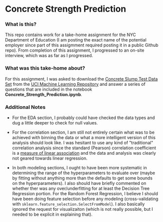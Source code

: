 # Concrete Strength Prediction

### What is this?

This repo contains work for a take-home assignment for the NYC Department of Education (I am posting the exact name of the potential employer since part of this assigmment required posting it in a public Github repo). From completion of this assignment, I progressed to an on-site interview, which was as far as I progressed.

### What was this take-home about?

For this assignment, I was asked to download the [Concrete Slump Test Data Set](https://archive.ics.uci.edu/ml/datasets/Concrete+Slump+Test) from the [UCI Machine Learning Repository](https://archive.ics.uci.edu/ml/index.php) and answer a series of questions that are included in the notebook **Concrete_Strength_Prediction.ipynb**.

### Additional Notes

* For the EDA section, I probably could have checked the data types and dug a little deeper to check for null values.

* For the correlation section, I am still not entirely certain what was to be achieved with binning the data or what a more intelligent version of this analysis should look like. I was hesitant to use any kind of "traditional" correlation analysis since the standard (Pearson) correlation coefficient is a [measure of linear association](https://www.bmj.com/about-bmj/resources-readers/publications/statistics-square-one/11-correlation-and-regression) and the data and analysis was clearly not geared towards linear regression.

* In both modeling sections, I ought to have been more systematic in determining the range of the hyperparameters to evaluate over (maybe by fitting without anything more than the defaults to get some bounds on the hyperparameters). I also should have briefly commented on whether ther was any over/underfitting for at least the Decision Tree Regression portion. For the Random Forest Regression, I believe I should have been doing feature selection before any modeling (cross-validating with `sklearn.feature_selection.SelectFromModel`). I also basically ignored the request for visualizaiton (which is not really possible, but I needed to be explicit in explaining that).
